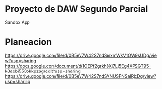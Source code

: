 # Proyecto de DAW Segundo Parcial
Sandox App

# Planeacion
https://drive.google.com/file/d/0B5eV7W42S7ndSmxmWkV1OW9sUDg/view?usp=sharing
https://docs.google.com/document/d/1OEPf2grkh8Xj7Lj5Eg4XPSGT95-k8aebi553okkpzsg/edit?usp=sharing
https://drive.google.com/file/d/0B5eV7W42S7ndSVNUSFNSalRjcDg/view?usp=sharing

